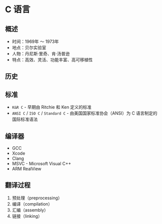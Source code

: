 # C 语言

## 概述

* 时间：1969年 ～ 1973年
* 地点：贝尔实验室
* 人物：丹尼斯·里奇、肯·汤普逊
* 特点：高效、灵活、功能丰富、高可移植性

## 历史

## 标准

* `K&R C` - 早期由 Ritchie 和 Ken 定义的标准
* `ANSI C` / `ISO C` / `Standard C` - 由美国国家标准协会（ANSI）为 C 语言制定的国际标准语法

## 编译器

* GCC
* Xcode
* Clang
* MSVC - Microsoft Visual C++
* ARM RealView

## 翻译过程

1. 预处理（preprocessing）
2. 编译（compilation）
3. 汇编（assembly）
4. 链接（linking）
